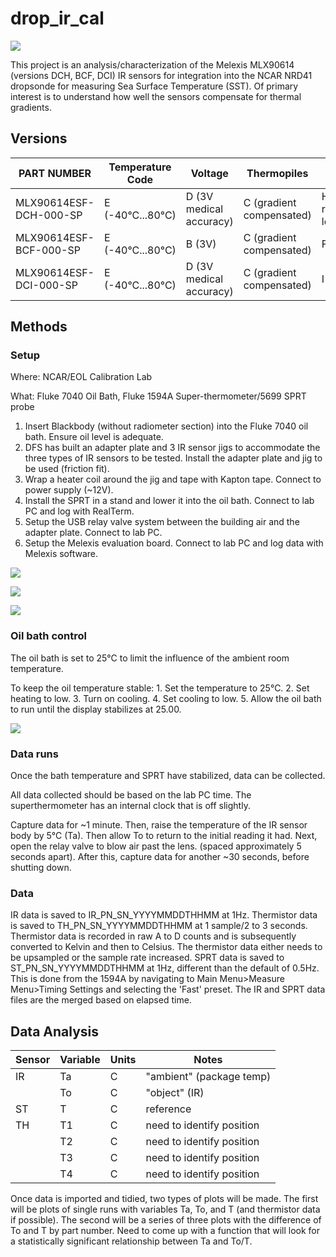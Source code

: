 # drop_ir_cal

![](photos/ir_setup.JPG)

This project is an analysis/characterization of the Melexis MLX90614 (versions DCH, BCF, DCI) IR sensors for integration into the NCAR NRD41 dropsonde for measuring Sea Surface Temperature (SST). Of primary interest is to understand how well the sensors compensate for thermal gradients.

## Versions

| PART NUMBER | Temperature Code | Voltage | Thermopiles | FOV |
|---------------|---------------|---------------|---------------|---------------|
| MLX90614ESF-DCH-000-SP | E (-40°C...80°C) | D (3V medical accuracy) | C (gradient compensated) | H (12°, refractive lens) |
| MLX90614ESF-BCF-000-SP | E (-40°C...80°C) | B (3V) | C (gradient compensated) | F (10°) |
| MLX90614ESF-DCI-000-SP | E (-40°C...80°C) | D (3V medical accuracy) | C (gradient compensated) | I (5°) |

## Methods

### Setup

Where: NCAR/EOL Calibration Lab

What: Fluke 7040 Oil Bath, Fluke 1594A Super-thermometer/5699 SPRT probe

1.  Insert Blackbody (without radiometer section) into the Fluke 7040 oil bath. Ensure oil level is adequate.
2.  DFS has built an adapter plate and 3 IR sensor jigs to accommodate the three types of IR sensors to be tested. Install the adapter plate and jig to be used (friction fit).
3.  Wrap a heater coil around the jig and tape with Kapton tape. Connect to power supply (\~12V).
4.  Install the SPRT in a stand and lower it into the oil bath. Connect to lab PC and log with RealTerm.
5.  Setup the USB relay valve system between the building air and the adapter plate. Connect to lab PC.
6.  Setup the Melexis evaluation board. Connect to lab PC and log data with Melexis software.

![](photos/bath_setup.JPG)

![](photos/blackbody_setup.JPG)

![](photos/air_valves.JPG)

### Oil bath control

The oil bath is set to 25°C to limit the influence of the ambient room temperature.

To keep the oil temperature stable: 1. Set the temperature to 25°C. 2. Set heating to low. 3. Turn on cooling. 4. Set cooling to low. 5. Allow the oil bath to run until the display stabilizes at 25.00.

![](photos/bath_control.JPG)

### Data runs

Once the bath temperature and SPRT have stabilized, data can be collected.

All data collected should be based on the lab PC time. The superthermometer has an internal clock that is off slightly.

Capture data for \~1 minute. Then, raise the temperature of the IR sensor body by 5°C (Ta). Then allow To to return to the initial reading it had. Next, open the relay valve to blow air past the lens. (spaced approximately 5 seconds apart). After this, capture data for another \~30 seconds, before shutting down.

### Data

IR data is saved to IR_PN_SN_YYYYMMDDTHHMM at 1Hz. Thermistor data is saved to TH_PN_SN_YYYYMMDDTHHMM at 1 sample/2 to 3 seconds. Thermistor data is recorded in raw A to D counts and is subsequently converted to Kelvin and then to Celsius. The thermistor data either needs to be upsampled or the sample rate increased. SPRT data is saved to ST_PN_SN_YYYYMMDDTHHMM at 1Hz, different than the default of 0.5Hz. This is done from the 1594A by navigating to Main Menu\>Measure Menu\>Timing Settings and selecting the 'Fast' preset. The IR and SPRT data files are the merged based on elapsed time.

## Data Analysis

| Sensor | Variable | Units | Notes                     |
|--------|----------|-------|---------------------------|
| IR     | Ta       | C     | "ambient" (package temp)  |
|        | To       | C     | "object" (IR)             |
| ST     | T        | C     | reference                 |
| TH     | T1       | C     | need to identify position |
|        | T2       | C     | need to identify position |
|        | T3       | C     | need to identify position |
|        | T4       | C     | need to identify position |

Once data is imported and tidied, two types of plots will be made. The first will be plots of single runs with variables Ta, To, and T (and thermistor data if possible). The second will be a series of three plots with the difference of To and T by part number. Need to come up with a function that will look for a statistically significant relationship between Ta and To/T.
